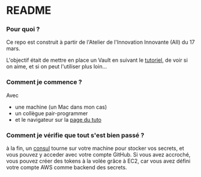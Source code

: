 # README #

### Pour quoi ? ###

Ce repo est construit à partir de l'Atelier de l'Innovation Innovante (AII) du 17 mars.

L'objectif était de mettre en place un Vault en suivant le [tutoriel](https://www.vaultproject.io/intro/getting-started/install.html), de voir si on aime, et si on peut l'utiliser plus loin...

### Comment je commence ? ###

Avec

* une machine (un Mac dans mon cas)
* un collègue pair-programmer
* et le navigateur sur la [page du tuto](https://www.vaultproject.io/intro/getting-started/install.html)

### Comment je vérifie que tout s'est bien passé ? ###

à la fin, un [consul](https://www.hashicorp.com/products/consul/) tourne sur votre machine pour stocker vos secrets, et vous pouvez y acceder avec votre compte GitHub. Si vous avez accroché, vous pouvez créer des tokens à la volée grâce à EC2, car vous avez défini votre compte AWS comme backend des secrets.